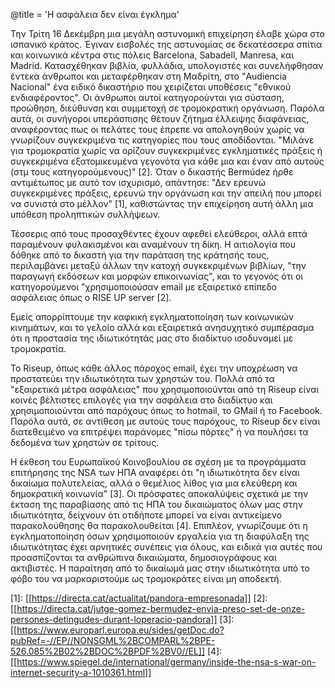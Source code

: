 @title = 'Η ασφάλεια δεν είναι έγκλημα'

Την Τρίτη 16 Δεκέμβρη μια μεγάλη αστυνομική επιχείρηση έλαβε χώρα στο ισπανικό κράτος. Έγιναν εισβολές της αστυνομίας σε δεκατέσσερα σπίτια και κοινωνικά κέντρα στις πόλεις Barcelona, Sabadell, Manresa, και Madrid. Κατασχέθηκαν βιβλία, φυλλάδια, υπολογιστές και συνελήφθησαν έντεκα άνθρωποι και μεταφέρθηκαν στη Μαδρίτη, στο "Audiencia Nacional" ένα ειδικό δικαστήριο που χειρίζεται υποθέσεις "εθνικού ενδιαφέροντος". Οι άνθρωποι αυτοί κατηγορούνται για σύσταση, προώθηση, διεύθυνση και συμμετοχή σε τρομοκρατική οργάνωση. Παρόλα αυτά, οι συνήγοροι υπεράσπισης θέτουν ζήτημα έλλειψης διαφάνειας, αναφέροντας πως οι πελάτες τους έπρεπε να απολογηθούν χωρίς να γνωρίζουν συγκεκριμένα τις κατηγορίες που τους αποδίδονται. "Μιλάνε για τρομοκρατία χωρίς να ορίζουν συγκεκριμένες εγκληματικές πράξεις ή συγκεκριμένα εξατομικευμένα γεγονότα για κάθε μια και έναν από αυτούς (στμ τους κατηγορούμενους)" \[2\]. Όταν ο δικαστής Bermúdez ήρθε αντιμέτωπος με αυτό τον ισχυρισμό, απάντησε: "Δεν ερευνώ συγκεκριμένες πράξεις, ερευνώ την οργάνωση και την απειλή που μπορεί να συνιστά στο μέλλον" \[1\], καθιστώντας την επιχείρηση αυτή άλλη μια υπόθεση προληπτικών συλλήψεων.

Τέσσερις από τους προσαχθέντες έχουν αφεθεί ελεύθεροι, αλλά επτά παραμένουν φυλακισμένοι και αναμένουν τη δίκη. Η αιτιολογία που δόθηκε από το δικαστή για την παράταση της κράτησής τους, περιλαμβάνει μεταξύ άλλων την κατοχή συγκεκριμένων βιβλίων, "την παραγωγή εκδόσεων και μορφών επικοινωνίας", και το γεγονός ότι οι κατηγορούμενοι "χρησιμοποιούσαν email με εξαιρετικό επίπεδο ασφάλειας όπως ο RISE UP server \[2\].

Εμείς απορρίπτουμε την καφκική εγκληματοποίηση των κοινωνικών κινημάτων, και το γελοίο αλλά και εξαιρετικά ανησυχητικό συμπέρασμα ότι η προστασία της ιδιωτικότητάς μας στο διαδίκτυο ισοδυναμεί με τρομοκρατία.

Το Riseup, όπως κάθε άλλος πάροχος email, έχει την υποχρέωση να προστατεύει την ιδιωτικότητα των χρηστών του. Πολλά από τα "εξαιρετικά μέτρα ασφάλειας" που χρησιμοποιούνται από τη Riseup είναι κοινές βέλτιστες επιλογές για την ασφάλεια στο διαδίκτυο και χρησιμοποιούνται από παρόχους όπως το hotmail, το GMail ή το Facebook. Παρόλα αυτά, σε αντίθεση με αυτούς τους παρόχους, το Riseup δεν είναι διατεθειμένο να επιτρέψει παράνομες "πίσω πόρτες" ή να πουλήσει τα δεδομένα των χρηστών σε τρίτους.

Η έκθεση του Ευρωπαϊκού Κοινοβουλίου σε σχέση με τα προγράμματα επιτήρησης της NSA των ΗΠΑ αναφέρει ότι "η ιδιωτικότητα δεν είναι δικαίωμα πολυτελείας, αλλά ο θεμέλιος λίθος για μια ελεύθερη και δημοκρατική κοινωνία" \[3\]. Οι πρόσφατες αποκαλύψεις σχετικά με την έκταση της παραβίασης από τις ΗΠΑ του δικαιώματος όλων μας στην ιδιωτικότητα, δείχνουν ότι οτιδήποτε μπορεί να είναι αντικείμενο παρακολούθησης θα παρακολουθείται \[4\]. Επιπλέον, γνωρίζουμε ότι η εγκληματοποίηση όσων χρησιμοποιούν εργαλεία για τη διαφύλαξη της ιδιωτικότητας έχει αρνητικές συνέπεις για όλους, και ειδικά για αυτές που προασπίζονται τα ανθρώπινα δικαιώματα, δημοσιογράφους και ακτιβιστές. Η παραίτηση από το δικαίωμά μας στην ιδιωτικότητα υπό το φόβο του να μαρκαριστούμε ως τρομοκράτες είναι μη αποδεκτή.

\[1\]: [[https://directa.cat/actualitat/pandora-empresonada]]
\[2\]: [[https://directa.cat/jutge-gomez-bermudez-envia-preso-set-de-onze-persones-detingudes-durant-loperacio-pandora]]
\[3\]: [[https://www.europarl.europa.eu/sides/getDoc.do?pubRef=-//EP//NONSGML%2BCOMPARL%2BPE-526.085%2B02%2BDOC%2BPDF%2BV0//EL]]
\[4\]: [[https://www.spiegel.de/international/germany/inside-the-nsa-s-war-on-internet-security-a-1010361.html]]

